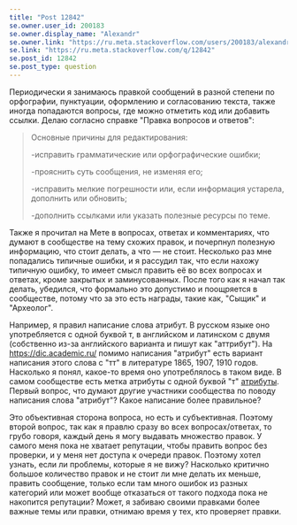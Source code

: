 ```yaml
---
title: "Post 12842"
se.owner.user_id: 200183
se.owner.display_name: "Alexandr"
se.owner.link: "https://ru.meta.stackoverflow.com/users/200183/alexandr"
se.link: "https://ru.meta.stackoverflow.com/q/12842"
se.post_id: 12842
se.post_type: question
---
```

<p>Периодически я занимаюсь правкой сообщений в разной степени по орфографии, пунктуации, оформлению и согласованию текста, также иногда попадаются вопросы, где можно отметить код или добавить ссылки. Делаю согласно справке &quot;Правка вопросов и ответов&quot;:</p>
<blockquote>
<p>Основные причины для редактирования:</p>
<p>-исправить грамматические или орфографические ошибки;</p>
<p>-прояснить суть сообщения, не изменяя его;</p>
<p>-исправить мелкие погрешности или, если информация устарела, дополнить или обновить;</p>
<p>-дополнить ссылками или указать полезные ресурсы по теме.</p>
</blockquote>
<p>Также я прочитал на Мете в вопросах, ответах и комментариях, что думают в сообществе на тему схожих правок, и почерпнул полезную информацию, что стоит делать, а что — не стоит.
Несколько раз мне попадались типичные ошибки, и я рассудил так, что если нахожу типичную ошибку, то имеет смысл править её во всех вопросах и ответах, кроме закрытых и заминусованных.
После того как я начал так делать, убедился, что формально это допустимо и поощряется в сообществе, потому что за это есть награды, такие как, &quot;Сыщик&quot; и &quot;Археолог&quot;.</p>
<p>Например, я правил написание слова атрибут. В русском языке оно употребляется с одной буквой т, в английском и латинском с двумя (собственно из-за английского варианта и пишут как &quot;аттрибут&quot;). На <a href="https://dic.academic.ru/dic.nsf/dic_fwords/6253/%D0%90%D0%A2%D0%A2%D0%A0%D0%98%D0%91%D0%A3%D0%A2" rel="nofollow noreferrer">https://dic.academic.ru/</a> помимо написания &quot;атрибут&quot; есть вариант написания этого слова с &quot;тт&quot; в литературе 1865, 1907, 1910 годов. Насколько я понял, какое-то время оно употреблялось в таком виде. В самом сообществе есть метка атрибуты с одной буквой &quot;т&quot; <a href="https://ru.stackoverflow.com/questions/tagged/%D0%B0%D1%82%D1%80%D0%B8%D0%B1%D1%83%D1%82%D1%8B">атрибуты</a>.
Первый вопрос, что думают другие участники сообщества по поводу написания слова &quot;атрибут&quot;? Какое написание более правильное?</p>
<p>Это объективная сторона вопроса, но есть и субъективная. Поэтому второй вопрос, так как я правлю сразу во всех вопросах/ответах, то грубо говоря, каждый день я могу выдавать множество правок. У самого меня пока не хватает репутации, чтобы править вопрос без проверки, и у меня нет доступа к очереди правок. Поэтому хотел узнать, если ли проблемы, которые я не вижу? Насколько критично большое количество правок и не стоит ли мне делать их меньше, править сообщение, только если там много ошибок из разных категорий или может вообще отказаться от такого подхода пока не накопится репутации? Может, я забиваю своими правками более важные темы или правки, отнимаю время у тех, кто проверяет правки.</p>
